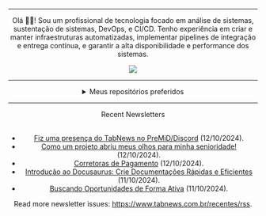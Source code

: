 <div align="center">
<hr>
<p>Olá 👋🏾! Sou um profissional de tecnologia focado em análise de sistemas, sustentação de sistemas, DevOps, e CI/CD. Tenho experiência em criar e manter infraestruturas automatizadas, implementar pipelines de integração e entrega contínua, e garantir a alta disponibilidade e performance dos sistemas.</p>
  <img src="https://media.giphy.com/media/yAGIvCiwPJn5C/giphy.gif">
<hr>
  <details>
  <summary>Meus repositórios preferidos</summary>
  <br />
  Alguns dos meus melhores repositórios:
  <br />
<br />
  <ul><li><a href=https://github.com/KubeNerd/aluratube target="_blank" rel="noopener noreferrer">KubeNerd/aluratube</a> (<b>0</b> ✨ and <b>0</b> 🍴): Aluratube - Desenvolvido durante a imersão React da Alura no final de 2022</li><li><a href=https://github.com/KubeNerd/nlw-ia target="_blank" rel="noopener noreferrer">KubeNerd/nlw-ia</a> (<b>0</b> ✨ and <b>0</b> 🍴): Projeto desenvolvido durante a NLW IA - Usando a API da OPENAI</li><li><a href=https://github.com/KubeNerd/nlw-journey-ia target="_blank" rel="noopener noreferrer">KubeNerd/nlw-journey-ia</a> (<b>0</b> ✨ and <b>0</b> 🍴): NLW IA - Agent de viagens usando python + langchain + GPT</li>
<li>More coming soon :).</li>
</ul>
  </details>
  <hr/>
    <summary>Recent Newsletters</summary>
  <br />
  <ul>
    <li><a href=https://www.tabnews.com.br/Kuriel23/fiz-uma-presenca-do-tabnews-no-premid-discord target="_blank" rel="noopener noreferrer">Fiz uma presença do TabNews no PreMiD/Discord</a> (12/10/2024).</li><li><a href=https://www.tabnews.com.br/MateusLucg/como-um-projeto-abriu-meus-olhos-para-minha-senioridade target="_blank" rel="noopener noreferrer">Como um projeto abriu meus olhos para minha senioridade!</a> (12/10/2024).</li><li><a href=https://www.tabnews.com.br/ThaysonG/sistemas-de-pagamento target="_blank" rel="noopener noreferrer">Corretoras de Pagamento</a> (12/10/2024).</li><li><a href=https://www.tabnews.com.br/IamThiagoIT/introducao-ao-docusaurus-crie-documentacoes-rapidas-e-eficientes target="_blank" rel="noopener noreferrer">Introdução ao Docusaurus: Crie Documentações Rápidas e Eficientes</a> (11/10/2024).</li><li><a href=https://www.tabnews.com.br/Anderson/buscando-oportunidades-de-forma-ativa target="_blank" rel="noopener noreferrer">Buscando Oportunidades de Forma Ativa</a> (11/10/2024).</li>
  </ul>
<p>Read more newsletter issues: <a href="https://www.tabnews.com.br/recentes/rss">https://www.tabnews.com.br/recentes/rss</a>.</p>
  </details>
